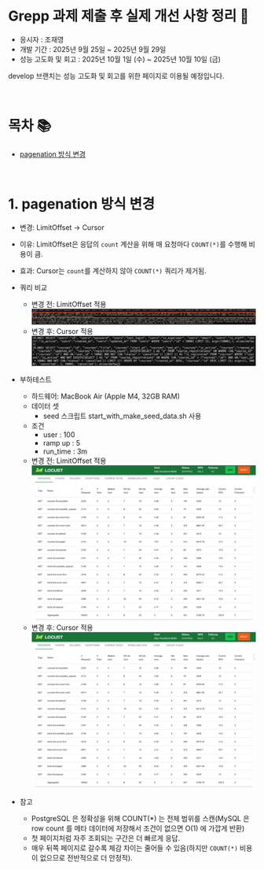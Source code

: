 # Grepp 과제 제출 후 실제 개선 사항 정리 📑
- 응시자 : 조재영
- 개발 기간 : 2025년 9월 25일 ~ 2025년 9월 29일
- 성능 고도화 및 회고 : 2025년 10월 1일 (수) ~ 2025년 10월 10일 (금)

develop 브랜치는 성능 고도화 및 회고를 위한 페이지로 이용될 예정입니다.

<br>

# 목차 📚
- [pagenation 방식 변경](#change_pagenation)
<br>

<a id="change_pagenation"></a>
# 1. pagenation 방식 변경
- 변경: LimitOffset → Cursor
- 이유: LimitOffset은 응답의 `count` 계산을 위해 매 요청마다 `COUNT(*)`를 수행해 비용이 큼.
- 효과: Cursor는 `count`를 계산하지 않아 `COUNT(*)` 쿼리가 제거됨.

- 쿼리 비교
  - 변경 전: LimitOffset 적용
    <img src="./images/pagenation_query_1.png">
  - 변경 후: Cursor 적용
    <img src="./images/pagenation_query_2.png">

- 부하테스트 
  - 하드웨어: MacBook Air (Apple M4, 32GB RAM)
  - 데이터 셋
    - seed 스크립트 start_with_make_seed_data.sh 사용
  - 조건
    - user : 100
    - ramp up : 5
    - run_time : 3m
  - 변경 전: LimitOffset 적용 
    <img src="./images/load_test_pagenation_before.png">
  - 변경 후: Cursor 적용
    <img src="./images/load_test_pagenation_after.png">

- 참고
  - PostgreSQL 은 정확성을 위해 COUNT(*) 는 전체 범위를 스캔(MySQL 은 row count 를 메타 데이터에 저장해서 조건이 없으면 O(1) 에 가깝게 반환)
  - 첫 페이지처럼 자주 조회되는 구간은 더 빠르게 응답.
  - 매우 뒤쪽 페이지로 갈수록 체감 차이는 줄어들 수 있음(하지만 `COUNT(*)` 비용이 없으므로 전반적으로 더 안정적).
